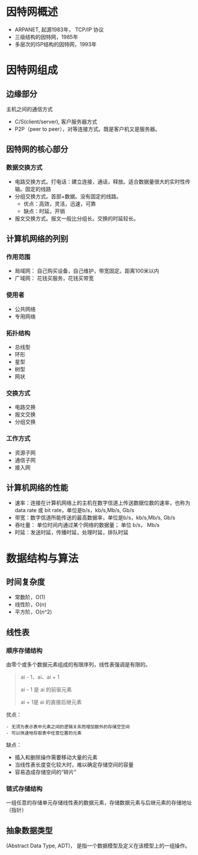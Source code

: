 #  因特网概述

- ARPANET, 起源1983年， TCP/IP 协议
- 三级结构的因特网，1985年
- 多层次的ISP结构的因特网，1993年 

# 因特网组成

## 边缘部分

主机之间的通信方式

- C/S(client/server), 客户服务器方式
- P2P（peer to peer），对等连接方式。既是客户机又是服务器。

## 因特网的核心部分

### 数据交换方式

- 电路交换方式。打电话：建立连接，通话，释放。适合数据量很大的实时性传输。固定的线路
- 分组交换方式。首部+数据。没有固定的线路。
    - 优点：高效，灵活，迅速，可靠
    - 缺点：时延，开销
- 报文交换方式。报文一般比分组长。交换的时延较长。

## 计算机网络的列别

### 作用范围

- 局域网： 自己购买设备，自己维护，带宽固定。距离100米以内
- 广域网： 花钱买服务，花钱买带宽

### 使用者

- 公共网络
- 专用网络

### 拓扑结构

- 总线型
- 环形
- 星型
- 树型
- 网状

### 交换方式

- 电路交换
- 报文交换
- 分组交换

### 工作方式

- 资源子网
- 通信子网
- 接入网

## 计算机网络的性能

- 速率：连接在计算机网络上的主机在数字信道上传送数据位数的速率，也称为data rate 或 bit rate，单位是b/s，kb/s,Mb/s, Gb/s
- 带宽：数字信道所能传送的最高数据率，单位是b/s，kb/s,Mb/s, Gb/s
- 吞吐量： 单位时间内通过某个网络的数据量； 单位 b/s， Mb/s
- 时延：发送时延，传播时延，处理时延，排队时延
  

# 数据结构与算法

## 时间复杂度

- 常数阶，O(1)
- 线性阶，O(n)
- 平方阶，O(n^2)

## 线性表

### 顺序存储结构

由零个或多个数据元素组成的有限序列，线性表强调是有限的。

> ai - 1、ai、ai + 1
>
> ai - 1 是 ai 的前驱元素
>
> ai + 1是 ai 的直接后继元素

优点：

	- 无须为表示表中元素之间的逻辑关系而增加额外的存储空空间
	- 可以快速地存取表中任意位置的元素

缺点：

- 插入和删除操作需要移动大量的元素
- 当线性表长度变化较大时，难以确定存储空间的容量
- 容易造成存储空间的“碎片”

### 链式存储结构

一组任意的存储单元存储线性表的数据元素，存储数据元素与后继元素的存储地址（指针）

## 抽象数据类型

(Abstract Data Type, ADT)， 是指一个数据模型及定义在该模型上的一组操作。